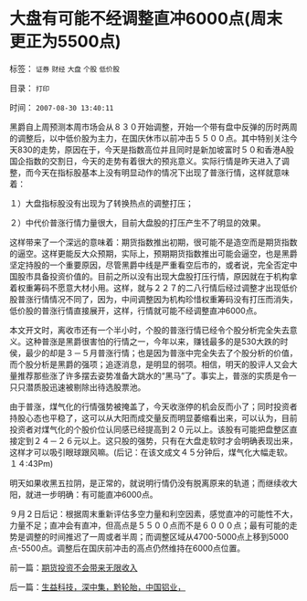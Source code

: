 # 大盘有可能不经调整直冲6000点(周末更正为5500点)

标签： `证券` `财经` `大盘` `个股` `低价股` 

目录： `打印`

时间： `2007-08-30 13:40:11`

黑爵自上周预测本周市场会从８３０开始调整，开始一个带有盘中反弹的历时两周的调整后，以中低价股为主力，在国庆休市以前冲击５５００点。其中特别关注今天830的走势，原因在于，今天是指数高位并且同时是新加坡富时５０和香港A股国企指数的交割日，今天的走势有着很大的预兆意义。实际行情是昨天进入了调整，而今天在指标股基本上没有明显动作的情况下出现了普涨行情，这样就意味着：

１）大盘指标股没有出现为了转换热点的调整打压；

２）中代价普涨行情力量很大，目前大盘股的打压产生不了明显的效果。

这样带来了一个深远的意味着：期货指数推出初期，很可能不是造空而是期货指数的逼空。这样更能反大众预期，实际上，预期期货指数推出可能会逼空，也是黑爵坚定持股的一个重要原因，尽管黑爵中线是严重看空后市的，或者说，完全否定中国股市具备投资价值的。目前之所以没有出现大盘股打压行情，原因就在于机构拿着权重筹码不愿意大材小用。这样，就与２２７的二八行情后经过调整才出现低价股普涨行情情况不同了，因为，中间调整因为机构珍惜权重筹码没有打压而消失，低价股的普涨行情直接展开，这样，行情就可能不经调整直冲6000点。

本文开文时，离收市还有一个半小时，个股的普涨行情已经令个股分析完全失去意义。这种普涨是黑爵很害怕的行情之一，今年以来，赚钱最多的是530大跌的时侯，最少的却是３－５月普涨行情；也是因为普涨中完全失去了个股分析的价值，而个股分析是黑爵的强项；追逐消息，是明显的弱项。相信，明天的股评人又会大量推荐那些涨了许多摆去姿势准备大跳水的“黑马”了。事实上，普涨的实质是令一只只潜质股迅速被剔除出待选股票池。

由于普涨，煤气化的行情强势被掩盖了，今天收涨停的机会反而小了；同时投资者持股心态也平稳了，这可以从大阳而成交量反而明显萎缩看出来，可以认为，目前投资者对煤气化的个股价位认同感已经提高到２０元以上。该股有可能把盘整区直接定到２４－２６元以上。这只股的强势，只有在大盘走软时才会明确表现出来，这样才可以吸引眼球跟风嘛。(后记：在该文成文４５分钟后，煤气化大幅走软。１４:43Pm)

明天如果收黑五拉阴，是正常的，就说明行情仍没有脱离原来的轨道；而继续收大阳，就进一步明确：有可能直冲6000点。

９月２日后记：根据周末重新评估多空力量和利空因素，感觉直冲的可能性不大，力量不足；直冲会有直冲，但高点是５５００点而不是６０００点；最有可能的走势是调整的时间推迟了一周或者半周；而调整区域从4700-5000点上移到5000点-5500点。调整后在国庆前冲击的高点仍然维持在6000点位置。



前一篇：[期货投资不会带来无限收入](../../../2007/8/30/期货投资不会带来无限收入.md)

后一篇：[生益科技，深中集，黔轮胎，中国铝业，](../../../2007/8/30/生益科技，深中集，黔轮胎，中国铝业，.md)